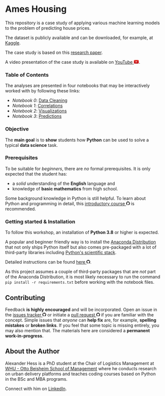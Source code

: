 # Ames Housing

This repository is a case study of applying various machine learning models
    to the problem of predicting house prices.

The dataset is publicly available
    and can be downloaded, for example, at [Kaggle](https://www.kaggle.com/c/house-prices-advanced-regression-techniques).

The case study is based on this [research paper](static/paper.pdf).

A video presentation of the case study is available on [YouTube <img height="12" style="display: inline-block" src="static/link/to_yt.png">](https://www.youtube.com/watch?v=VSeGseoJsNA).


### Table of Contents

The analyses are presented in four notebooks that may be interactively worked
with by following these links:
- *Notebook 0*: [Data Cleaning](https://mybinder.org/v2/gh/webartifex/ames-housing/main?urlpath=lab/tree/00_data_cleaning.ipynb)
- *Notebook 1*: [Correlations](https://mybinder.org/v2/gh/webartifex/ames-housing/main?urlpath=lab/tree/01_pairwise_correlations.ipynb)
- *Notebook 2*: [Visualizations](https://mybinder.org/v2/gh/webartifex/ames-housing/main?urlpath=lab/tree/02_descriptive_visualizations.ipynb)
- *Notebook 3*: [Predictions](https://mybinder.org/v2/gh/webartifex/ames-housing/main?urlpath=lab/tree/03_predictive_models.ipynb)


### Objective

The **main goal** is to **show** students
    how **Python** can be used to solve a typical **data science** task.


### Prerequisites

To be suitable for *beginners*, there are *no* formal prerequisites.
It is only expected that the student has:
- a *solid* understanding of the **English** language and
- knowledge of **basic mathematics** from high school.

Some background knowledge in Python is still helpful.
To learn about Python and programming in detail,
    this [introductory course <img height="12" style="display: inline-block" src="static/link/to_gh.png">](https://github.com/webartifex/intro-to-python) is recommended.


### Getting started & Installation

To follow this workshop, an installation of **Python 3.8** or higher is expected.

A popular and beginner friendly way is
    to install the [Anaconda Distribution](https://www.anaconda.com/products/individual)
    that not only ships Python itself
    but also comes pre-packaged with a lot of third-party libraries
    including [Python's scientific stack](https://scipy.org/about.html).

Detailed instructions can be found [here <img height="12" style="display: inline-block" src="static/link/to_gh.png">](https://github.com/webartifex/intro-to-python#installation).

As this project assumes a couple of third-party packages
    that are *not* part of the Anaconda Distribution,
    it is most likely necessary
    to run the command `pip install -r requirements.txt`
    before working with the notebook files.


## Contributing

Feedback **is highly encouraged** and will be incorporated.
Open an issue in the [issues tracker <img height="12" style="display: inline-block" src="static/link/to_gh.png">](https://github.com/webartifex/ames-housing/issues)
    or initiate a [pull request <img height="12" style="display: inline-block" src="static/link/to_gh.png">](https://help.github.com/en/articles/about-pull-requests)
    if you are familiar with the concept.
Simple issues that *anyone* can **help fix** are, for example,
    **spelling mistakes** or **broken links**.
If you feel that some topic is missing entirely, you may also mention that.
The materials here are considered a **permanent work-in-progress**.


## About the Author

Alexander Hess is a PhD student
    at the Chair of Logistics Management at [WHU - Otto Beisheim School of Management](https://www.whu.edu)
    where he conducts research on urban delivery platforms
    and teaches coding courses based on Python in the BSc and MBA programs.

Connect with him on [LinkedIn](https://www.linkedin.com/in/webartifex).
